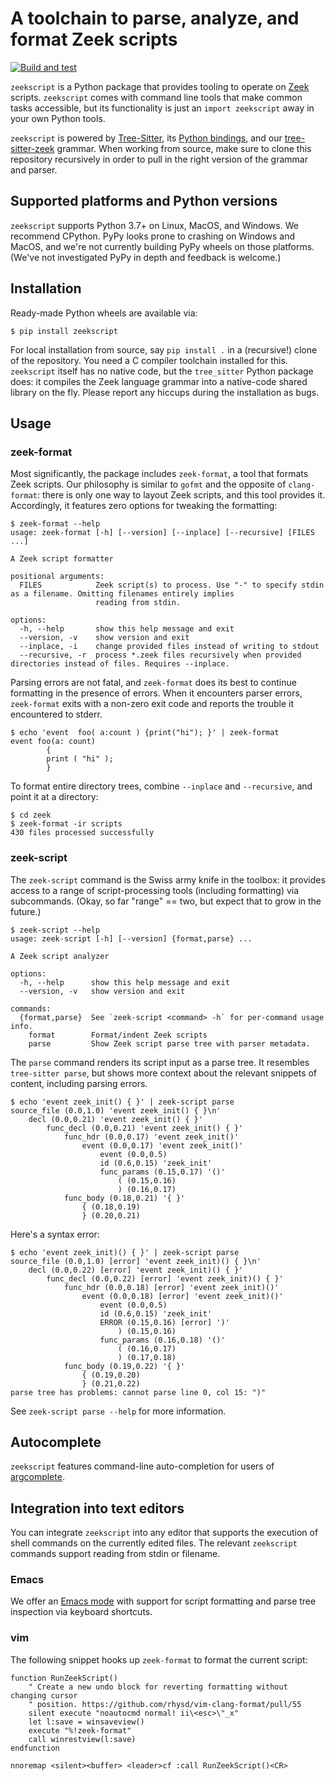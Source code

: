 # A toolchain to parse, analyze, and format Zeek scripts

[![Build and test](https://github.com/zeek/zeekscript/actions/workflows/build_wheels.yml/badge.svg)](https://github.com/zeek/zeekscript/actions/workflows/build_wheels.yml)

`zeekscript` is a Python package that provides tooling to operate on [Zeek](https://zeek.org)
scripts. `zeekscript` comes with command line tools that make common tasks accessible,
but its functionality is just an `import zeekscript` away in your own Python tools.

`zeekscript` is powered by [Tree-Sitter](https://tree-sitter.github.io/tree-sitter/),
its [Python bindings](https://github.com/tree-sitter/py-tree-sitter), and our
[tree-sitter-zeek](https://github.com/zeek/tree-sitter-zeek) grammar. When
working from source, make sure to clone this repository recursively in order
to pull in the right version of the grammar and parser.

## Supported platforms and Python versions

`zeekscript` supports Python 3.7+ on Linux, MacOS, and Windows. We recommend
CPython. PyPy looks prone to crashing on Windows and MacOS, and we're not
currently building PyPy wheels on those platforms. (We've not investigated PyPy
in depth and feedback is welcome.)

## Installation

Ready-made Python wheels are available via:

    $ pip install zeekscript

For local installation from source, say `pip install .` in a (recursive!) clone
of the repository. You need a C compiler toolchain installed for this.
`zeekscript` itself has no native code, but the `tree_sitter` Python package
does: it compiles the Zeek language grammar into a native-code shared library on
the fly. Please report any hiccups during the installation as bugs.

## Usage

### zeek-format

Most significantly, the package includes `zeek-format`, a tool that formats Zeek
scripts. Our philosophy is similar to `gofmt` and the opposite of
`clang-format`: there is only one way to layout Zeek scripts, and this tool
provides it. Accordingly, it features zero options for tweaking the formatting:

```
$ zeek-format --help
usage: zeek-format [-h] [--version] [--inplace] [--recursive] [FILES ...]

A Zeek script formatter

positional arguments:
  FILES            Zeek script(s) to process. Use "-" to specify stdin as a filename. Omitting filenames entirely implies
                   reading from stdin.

options:
  -h, --help       show this help message and exit
  --version, -v    show version and exit
  --inplace, -i    change provided files instead of writing to stdout
  --recursive, -r  process *.zeek files recursively when provided directories instead of files. Requires --inplace.
```

Parsing errors are not fatal, and `zeek-format` does its best to continue
formatting in the presence of errors. When it encounters parser errors,
`zeek-format` exits with a non-zero exit code and reports the trouble it
encountered to stderr.

```
$ echo 'event  foo( a:count ) {print("hi"); }' | zeek-format
event foo(a: count)
        {
        print ( "hi" );
        }
```

To format entire directory trees, combine `--inplace` and `--recursive`, and
point it at a directory:

```
$ cd zeek
$ zeek-format -ir scripts
430 files processed successfully
```

### zeek-script

The `zeek-script` command is the Swiss army knife in the toolbox: it provides
access to a range of script-processing tools (including formatting) via
subcommands. (Okay, so far "range" == two, but expect that to grow in the future.)

```
$ zeek-script --help
usage: zeek-script [-h] [--version] {format,parse} ...

A Zeek script analyzer

options:
  -h, --help      show this help message and exit
  --version, -v   show version and exit

commands:
  {format,parse}  See `zeek-script <command> -h` for per-command usage info.
    format        Format/indent Zeek scripts
    parse         Show Zeek script parse tree with parser metadata.
```

The `parse` command renders its script input as a parse tree. It resembles
`tree-sitter parse`, but shows more context about the relevant snippets of
content, including parsing errors.

```
$ echo 'event zeek_init() { }' | zeek-script parse
source_file (0.0,1.0) 'event zeek_init() { }\n'
    decl (0.0,0.21) 'event zeek_init() { }'
        func_decl (0.0,0.21) 'event zeek_init() { }'
            func_hdr (0.0,0.17) 'event zeek_init()'
                event (0.0,0.17) 'event zeek_init()'
                    event (0.0,0.5)
                    id (0.6,0.15) 'zeek_init'
                    func_params (0.15,0.17) '()'
                        ( (0.15,0.16)
                        ) (0.16,0.17)
            func_body (0.18,0.21) '{ }'
                { (0.18,0.19)
                } (0.20,0.21)
```

Here's a syntax error:

```
$ echo 'event zeek_init)() { }' | zeek-script parse
source_file (0.0,1.0) [error] 'event zeek_init)() { }\n'
    decl (0.0,0.22) [error] 'event zeek_init)() { }'
        func_decl (0.0,0.22) [error] 'event zeek_init)() { }'
            func_hdr (0.0,0.18) [error] 'event zeek_init)()'
                event (0.0,0.18) [error] 'event zeek_init)()'
                    event (0.0,0.5)
                    id (0.6,0.15) 'zeek_init'
                    ERROR (0.15,0.16) [error] ')'
                        ) (0.15,0.16)
                    func_params (0.16,0.18) '()'
                        ( (0.16,0.17)
                        ) (0.17,0.18)
            func_body (0.19,0.22) '{ }'
                { (0.19,0.20)
                } (0.21,0.22)
parse tree has problems: cannot parse line 0, col 15: ")"
```

See `zeek-script parse --help` for more information.

## Autocomplete

`zeekscript` features command-line auto-completion for users of
[argcomplete](https://github.com/kislyuk/argcomplete).

## Integration into text editors

You can integrate `zeekscript` into any editor that supports the execution of
shell commands on the currently edited files. The relevant `zeekscript` commands
support reading from stdin or filename.

### Emacs

We offer an [Emacs mode](https://github.com/zeek/emacs-zeek-mode) with support
for script formatting and parse tree inspection via keyboard shortcuts.

### vim

The following snippet hooks up `zeek-format` to format the current script:

```
function RunZeekScript()
    " Create a new undo block for reverting formatting without changing cursor
    " position. https://github.com/rhysd/vim-clang-format/pull/55
    silent execute "noautocmd normal! ii\<esc>\"_x"
    let l:save = winsaveview()
    execute "%!zeek-format"
    call winrestview(l:save)
endfunction

nnoremap <silent><buffer> <leader>cf :call RunZeekScript()<CR>
```

